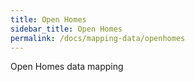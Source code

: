 ```yaml
---
title: Open Homes
sidebar_title: Open Homes
permalink: /docs/mapping-data/openhomes
---
```

Open Homes data mapping
